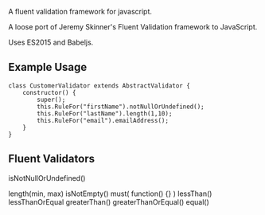 A fluent validation framework for javascript.

A loose port of Jeremy Skinner's Fluent Validation framework to JavaScript.

Uses ES2015 and Babeljs.

## Example Usage

```
class CustomerValidator extends AbstractValidator {
	constructor() {
		super();
		this.RuleFor("firstName").notNullOrUndefined();
		this.RuleFor("lastName").length(1,10);
		this.RuleFor("email").emailAddress();
	}
}
```

## Fluent Validators

isNotNullOrUndefined()

length(min, max)
isNotEmpty()
must( function() {} )
lessThan()
lessThanOrEqual
greaterThan()
greaterThanOrEqual()
equal()